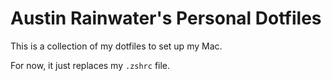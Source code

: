 # Austin Rainwater's Personal Dotfiles

This is a collection of my dotfiles to set up my Mac.

For now, it just replaces my `.zshrc` file.